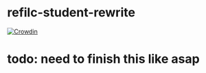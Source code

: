 # refilc-student-rewrite

[![Crowdin](https://badges.crowdin.net/filc/localized.svg)](https://crowdin.com/project/filc)

# **todo: need to finish this like asap**
